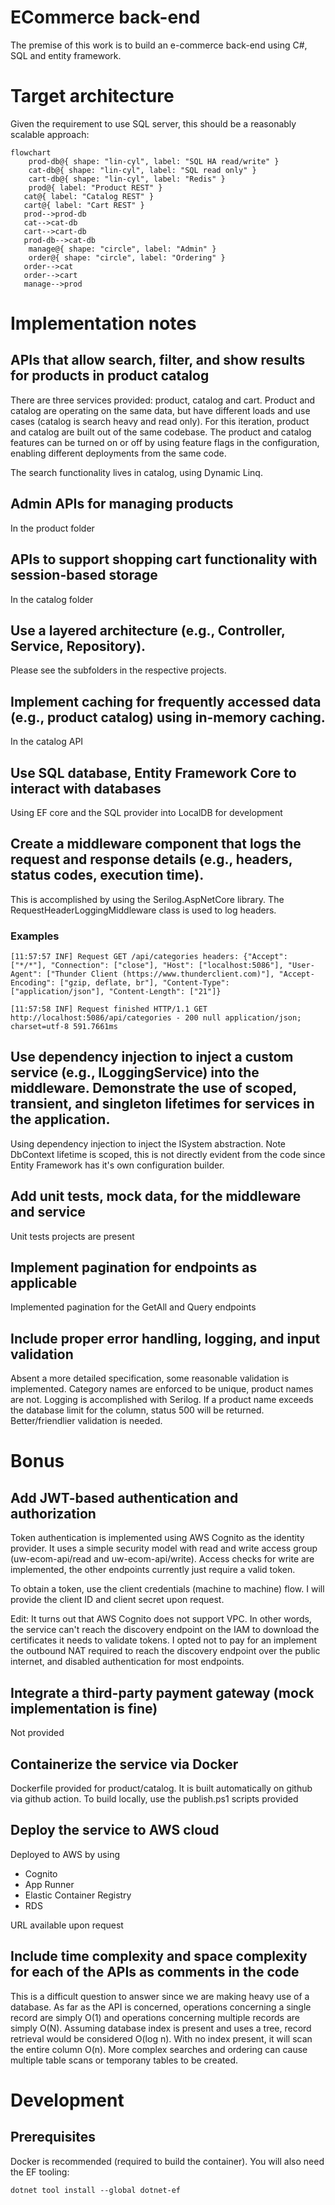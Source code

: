 # ECommerce back-end

The premise of this work is to build an e-commerce back-end using C#, SQL and entity framework.

# Target architecture

Given the requirement to use SQL server, this should be a reasonably scalable approach:

```mermaid
flowchart
	prod-db@{ shape: "lin-cyl", label: "SQL HA read/write" }
  	cat-db@{ shape: "lin-cyl", label: "SQL read only" }
  	cart-db@{ shape: "lin-cyl", label: "Redis" }
	prod@{ label: "Product REST" }
   cat@{ label: "Catalog REST" }
   cart@{ label: "Cart REST" }
   prod-->prod-db
   cat-->cat-db
   cart-->cart-db
   prod-db-->cat-db
 	manage@{ shape: "circle", label: "Admin" }
	order@{ shape: "circle", label: "Ordering" }
   order-->cat
   order-->cart
   manage-->prod
```

# Implementation notes

## APIs that allow search, filter, and show results for products in product catalog  

There are three services provided: product, catalog and cart. Product and catalog are operating on the same data, but have different loads and use cases (catalog is search heavy and read only). For this iteration, product and catalog are built out of the same codebase. The product and catalog features can be turned on or off by using feature flags in the configuration, enabling different deployments from the same code.

The search functionality lives in catalog, using Dynamic Linq.

## Admin APIs for managing products

In the product folder

## APIs to support shopping cart functionality with session-based storage

In the catalog folder

## Use a layered architecture (e.g., Controller, Service, Repository).

Please see the subfolders in the respective projects.

## Implement caching for frequently accessed data (e.g., product catalog) using in-memory caching.

In the catalog API

## Use SQL database, Entity Framework Core to interact with databases

Using EF core and the SQL provider into LocalDB for development

## Create a middleware component that logs the request and response details (e.g., headers, status codes, execution time).

This is accomplished by using the Serilog.AspNetCore library. The RequestHeaderLoggingMiddleware class is used to log headers.

### Examples

```
[11:57:57 INF] Request GET /api/categories headers: {"Accept": ["*/*"], "Connection": ["close"], "Host": ["localhost:5086"], "User-Agent": ["Thunder Client (https://www.thunderclient.com)"], "Accept-Encoding": ["gzip, deflate, br"], "Content-Type": ["application/json"], "Content-Length": ["21"]}

[11:57:58 INF] Request finished HTTP/1.1 GET http://localhost:5086/api/categories - 200 null application/json; charset=utf-8 591.7661ms
```


## Use dependency injection to inject a custom service (e.g., ILoggingService) into the middleware. Demonstrate the use of scoped, transient, and singleton lifetimes for services in the application.

Using dependency injection to inject the ISystem abstraction. Note DbContext lifetime is scoped, this is not directly evident from the code since Entity Framework has it's own configuration builder.

## Add unit tests, mock data, for the middleware and service

Unit tests projects are present

## Implement pagination for endpoints as applicable

Implemented pagination for the GetAll and Query endpoints

## Include proper error handling, logging, and input validation

Absent a more detailed specification, some reasonable validation is implemented. Category names are enforced to be unique, product names are not. Logging is accomplished with Serilog. If a product name exceeds the database limit for the column, status 500 will be returned. Better/friendlier validation is needed.

# Bonus

## Add JWT-based authentication and authorization

Token authentication is implemented using AWS Cognito as the identity provider. It uses a simple security model with read and write access group (uw-ecom-api/read and uw-ecom-api/write). Access checks for write are implemented, the other endpoints currently just require a valid token.

To obtain a token, use the client credentials (machine to machine) flow. I will provide the client ID and client secret upon request.

Edit: It turns out that AWS Cognito does not support VPC. In other words, the service can't reach the discovery endpoint on the IAM to download the certificates it needs to validate tokens. I opted not to pay for an implement the outbound NAT required to reach the discovery endpoint over the public internet, and disabled authentication for most endpoints.

##  Integrate a third-party payment gateway (mock implementation is fine)

Not provided

## Containerize the service via Docker

Dockerfile provided for product/catalog. It is built automatically on github via github action. To build locally, use the publish.ps1 scripts provided

##  Deploy the service to AWS cloud

Deployed to AWS by using
* Cognito
* App Runner
* Elastic Container Registry
* RDS

URL available upon request

## Include time complexity and space complexity for each of the APIs as comments in the code

This is a difficult question to answer since we are making heavy use of a database. As far as the API is concerned, operations concerning a single record are simply O(1) and operations concerning multiple records are simply O(N).
Assuming database index is present and uses a tree, record retrieval would be considered O(log n). With no index present, it will scan the entire column O(n). More complex searches and ordering can cause multiple table scans or temporany tables to be created.

# Development

## Prerequisites

Docker is recommended (required to build the container). You will also need the EF tooling:

`dotnet tool install --global dotnet-ef`



